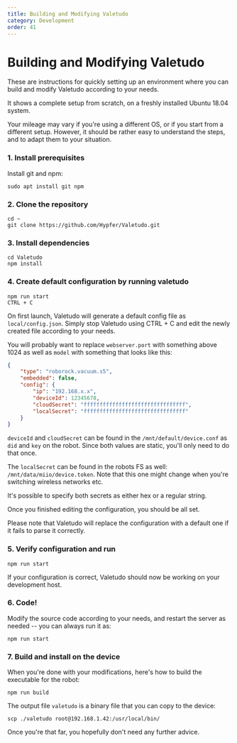 ```yaml
---
title: Building and Modifying Valetudo
category: Development
order: 41
---
```

# Building and Modifying Valetudo

These are instructions for quickly setting up an environment where you can build
and modify Valetudo according to your needs.

It shows a complete setup from scratch, on a freshly installed Ubuntu 18.04 system.

Your mileage may vary if you're using a different OS, or if you start from a different setup.
However, it should be rather easy to understand the steps, and to adapt them to your situation.

### 1. Install prerequisites

Install git and npm:

`sudo apt install git npm`

### 2. Clone the repository

```
cd ~
git clone https://github.com/Hypfer/Valetudo.git
```

### 3. Install dependencies

```
cd Valetudo
npm install
```

### 4. Create default configuration by running valetudo

```
npm run start
CTRL + C
```

On first launch, Valetudo will generate a default config file as `local/config.json`.
Simply stop Valetudo using CTRL + C and edit the newly created file according to your needs.

You will probably want to replace `webserver.port` with something above 1024 as well as `model` with something that looks like this:

```json
{
    "type": "roborock.vacuum.s5",
    "embedded": false,
    "config": {
        "ip": "192.168.x.x",
        "deviceId": 12345678,
        "cloudSecret": "ffffffffffffffffffffffffffffffff",
        "localSecret": "ffffffffffffffffffffffffffffffff"
    }
}
```

`deviceId` and `cloudSecret` can be found in the `/mnt/default/device.conf` as `did` and `key` on the robot.
Since both values are static, you'll only need to do that once.

The `localSecret` can be found in the robots FS as well: `/mnt/data/miio/device.token`.
Note that this one might change when you're switching wireless networks etc.

It's possible to specify both secrets as either hex or a regular string.


Once you finished editing the configuration, you should be all set.

Please note that Valetudo will replace the configuration with a default one if it fails to parse it correctly.

### 5. Verify configuration and run
```
npm run start
```

If your configuration is correct, Valetudo should now be working on your development host.

### 6. Code!

Modify the source code according to your needs, and restart the server as needed -- you can always run it as:

```
npm run start
```

### 7. Build and install on the device

When you're done with your modifications, here's how to build the executable for the robot:

```
npm run build
```

The output file `valetudo` is a binary file that you can copy to the device:

```
scp ./valetudo root@192.168.1.42:/usr/local/bin/
```

Once you're that far, you hopefully don't need any further advice.

